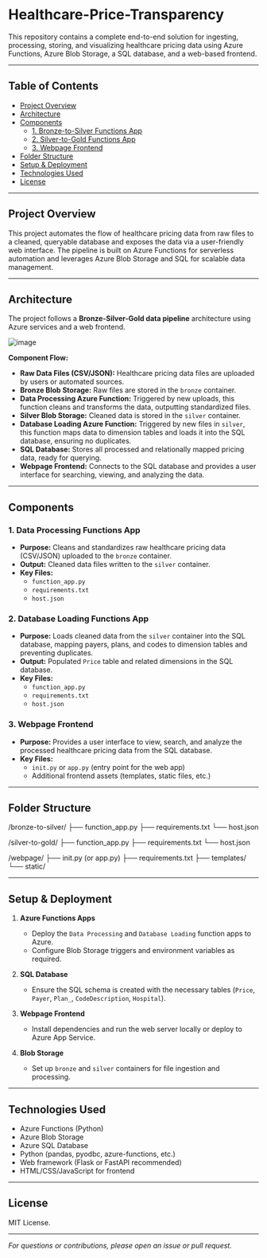 # Healthcare-Price-Transparency

This repository contains a complete end-to-end solution for ingesting, processing, storing, and visualizing healthcare pricing data using Azure Functions, Azure Blob Storage, a SQL database, and a web-based frontend.

---

## Table of Contents

- [Project Overview](#project-overview)
- [Architecture](#architecture)
- [Components](#components)
  - [1. Bronze-to-Silver Functions App](#1-bronze-to-silver-functions-app)
  - [2. Silver-to-Gold Functions App](#2-silver-to-gold-functions-app)
  - [3. Webpage Frontend](#3-webpage-frontend)
- [Folder Structure](#folder-structure)
- [Setup & Deployment](#setup--deployment)
- [Technologies Used](#technologies-used)
- [License](#license)

---

## Project Overview

This project automates the flow of healthcare pricing data from raw files to a cleaned, queryable database and exposes the data via a user-friendly web interface. The pipeline is built on Azure Functions for serverless automation and leverages Azure Blob Storage and SQL for scalable data management.

---

## Architecture

The project follows a **Bronze-Silver-Gold data pipeline** architecture using Azure services and a web frontend.

![image](https://github.com/user-attachments/assets/7ce505dc-d2af-4276-9d06-777d906fc64b)


**Component Flow:**

- **Raw Data Files (CSV/JSON):** Healthcare pricing data files are uploaded by users or automated sources.
- **Bronze Blob Storage:** Raw files are stored in the `bronze` container.
- **Data Processing Azure Function:** Triggered by new uploads, this function cleans and transforms the data, outputting standardized files.
- **Silver Blob Storage:** Cleaned data is stored in the `silver` container.
- **Database Loading Azure Function:** Triggered by new files in `silver`, this function maps data to dimension tables and loads it into the SQL database, ensuring no duplicates.
- **SQL Database:** Stores all processed and relationally mapped pricing data, ready for querying.
- **Webpage Frontend:** Connects to the SQL database and provides a user interface for searching, viewing, and analyzing the data.
  
---

## Components

### 1. Data Processing Functions App

- **Purpose:** Cleans and standardizes raw healthcare pricing data (CSV/JSON) uploaded to the `bronze` container.
- **Output:** Cleaned data files written to the `silver` container.
- **Key Files:**  
  - `function_app.py`  
  - `requirements.txt`  
  - `host.json`  

### 2. Database Loading Functions App

- **Purpose:** Loads cleaned data from the `silver` container into the SQL database, mapping payers, plans, and codes to dimension tables and preventing duplicates.
- **Output:** Populated `Price` table and related dimensions in the SQL database.
- **Key Files:**  
  - `function_app.py`  
  - `requirements.txt`  
  - `host.json`  

### 3. Webpage Frontend

- **Purpose:** Provides a user interface to view, search, and analyze the processed healthcare pricing data from the SQL database.
- **Key Files:**  
  - `init.py` or `app.py` (entry point for the web app)  
  - Additional frontend assets (templates, static files, etc.)

---

## Folder Structure

/bronze-to-silver/
├── function_app.py
├── requirements.txt
└── host.json

/silver-to-gold/
├── function_app.py
├── requirements.txt
└── host.json

/webpage/
├── init.py (or app.py)
├── requirements.txt
├── templates/
└── static/


---

## Setup & Deployment

1. **Azure Functions Apps**
   - Deploy the `Data Processing` and `Database Loading` function apps to Azure.
   - Configure Blob Storage triggers and environment variables as required.

2. **SQL Database**
   - Ensure the SQL schema is created with the necessary tables (`Price`, `Payer`, `Plan_`, `CodeDescription`, `Hospital`).

3. **Webpage Frontend**
   - Install dependencies and run the web server locally or deploy to Azure App Service.

4. **Blob Storage**
   - Set up `bronze` and `silver` containers for file ingestion and processing.

---

## Technologies Used

- Azure Functions (Python)
- Azure Blob Storage
- Azure SQL Database
- Python (pandas, pyodbc, azure-functions, etc.)
- Web framework (Flask or FastAPI recommended)
- HTML/CSS/JavaScript for frontend

---

## License

MIT License.

---

_For questions or contributions, please open an issue or pull request._

